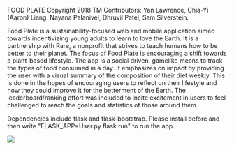 FOOD PLATE Copyright 2018 TM
Contributors: Yan Lawrence, Chia-Yi (Aaron) Liang, Nayana Palanivel, Dhruvil Patel, Sam Silverstein. 

Food Plate is a sustainability-focused web and mobile application aimed towards incentivizing young adults to learn to love the Earth. It is a partnership with Rare, a nonprofit that strives to teach humans how to be better to their planet. The focus of Food Plate is encouraging a shift towards a plant-based lifestyle. The app is a social driven, gamelike means to track the types of food consumed in a day. It emphasizes on impact by providing the user with a visual summary of the composition of their diet weekly. This is done in the hopes of encouraging users to reflect on their lifestyle and how they could improve it for the betterment of the Earth. The leaderboard/ranking effort was included to incite excitement in users to feel challenged to reach the goals and statistics of those around them. 

Dependencies include flask and flask-bootstrap. Please install before and then write "FLASK_APP=User.py flask run" to run the app. 

![](FOODPLATE.gif)

